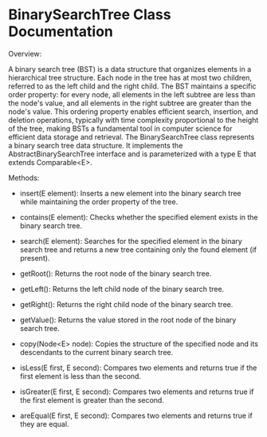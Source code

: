 # BinarySearchTree Class Documentation

Overview:

A binary search tree (BST) is a data structure that organizes elements in a hierarchical tree structure. Each node in the tree has at most two children, referred to as the left child and the right child. The BST maintains a specific order property: for every node, all elements in the left subtree are less than the node's value, and all elements in the right subtree are greater than the node's value. This ordering property enables efficient search, insertion, and deletion operations, typically with time complexity proportional to the height of the tree, making BSTs a fundamental tool in computer science for efficient data storage and retrieval. The BinarySearchTree class represents a binary search tree data structure. It implements the AbstractBinarySearchTree interface and is parameterized with a type E that extends Comparable&lt;E&gt;.

Methods:

* insert(E element): Inserts a new element into the binary search tree while maintaining the order property of the tree.

* contains(E element): Checks whether the specified element exists in the binary search tree.

* search(E element): Searches for the specified element in the binary search tree and returns a new tree containing only the found element (if present).

* getRoot(): Returns the root node of the binary search tree.

* getLeft(): Returns the left child node of the binary search tree.

* getRight(): Returns the right child node of the binary search tree.

* getValue(): Returns the value stored in the root node of the binary search tree.

* copy(Node&lt;E&gt; node): Copies the structure of the specified node and its descendants to the current binary search tree.

* isLess(E first, E second): Compares two elements and returns true if the first element is less than the second.

* isGreater(E first, E second): Compares two elements and returns true if the first element is greater than the second.

* areEqual(E first, E second): Compares two elements and returns true if they are equal.
